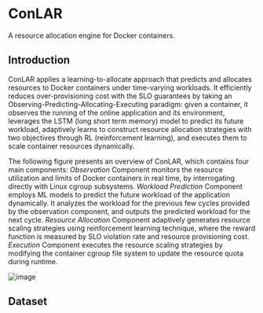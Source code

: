 # ConLAR
A resource allocation engine for Docker containers.

## Introduction
ConLAR applies a learning-to-allocate approach that predicts and allocates resources to Docker containers under time-varying workloads. It efficiently reduces over-provisioning cost with the SLO guarantees by taking an Observing-Predicting-Allocating-Executing paradigm: given a container, it observes the running of the online application and its environment, leverages the LSTM (long short term memory) model to predict its future workload, adaptively learns to construct resource allocation strategies with two objectives through RL (reinforcement learning), and executes them to scale container resources dynamically.

The following figure presents an overview of ConLAR, which contains four main components:
*Observation* Component monitors the resource utilization and limits of Docker containers in real time, by interrogating directly with Linux cgroup subsystems.
*Workload Prediction* Component employs ML models to predict the future workload of the application dynamically. It analyzes the workload for the previous few cycles provided by the observation component, and outputs the predicted workload for the next cycle. 
*Resource Allocation* Component adaptively generates resource scaling strategies using reinforcement learning technique, where the reward function is measured by SLO violation rate and resource provisioning cost. 
*Execution* Component executes the resource scaling strategies by modifying the container cgroup file system to update the resource quota during runtime.


![image](https://user-images.githubusercontent.com/45347405/130312984-113908f3-f946-434f-91c9-0faa04d6f669.png)

## Dataset
